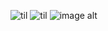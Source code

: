 

<!--
**scugs/scugs** is a ✨ _special_ ✨ repository because its `README.md` (this file) appears on your GitHub profile.

Here are some ideas to get you started:

- 🔭 I’m currently working on ...
- 🌱 I’m currently learning ...
- 👯 I’m looking to collaborate on ...
- 🤔 I’m looking for help with ...
- 💬 Ask me about ...
- 📫 How to reach me: ...
- 😄 Pronouns: ...
- ⚡ Fun fact: ...
-->

![til](https://cdn.discordapp.com/attachments/1322513982371659777/1325402809042210919/ezgif-4-0f9b869e0f.png?ex=677ba90e&is=677a578e&hm=01086666b9ffd5139a1f0cc7b7c71006217bfbc13b0717dfd9ddcc73d73273e9&)
![til](https://cdn.discordapp.com/attachments/1322513982371659777/1325401690572193792/68747470733a2f2f73372e657a6769662e636f6d2f746d702f657a6769662d372d643737623136303833382e676966_1.gif?ex=677ba803&is=677a5683&hm=96279262e23eaf0af55689899b5e03c3002b9490cae66c6eafe91f2066122b3e&)
![image alt](https://static.wikitide.net/rainworldwiki/f/f8/Artificer_spoiler.png)
